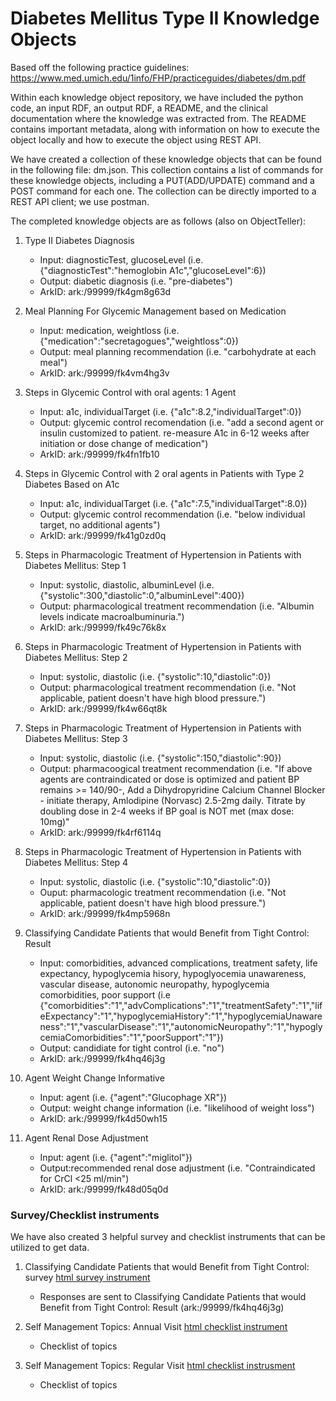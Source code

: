 # Diabetes Mellitus Type II Knowledge Objects
Based off the following practice guidelines: https://www.med.umich.edu/1info/FHP/practiceguides/diabetes/dm.pdf

Within each knowledge object repository, we have included the python code, an input RDF, an output RDF, a README, and the clinical documentation where the knowledge was extracted from. The README contains important metadata, along with information on how to execute the object locally and how to execute the object using REST API.

We have created a collection of these knowledge objects that can be found in the following file: dm.json. This collection contains a list of commands for these knowledge objects, including a PUT(ADD/UPDATE) command and a POST command for each one. The collection can be directly imported to a REST API client; we use postman.


The completed knowledge objects are as follows (also on ObjectTeller):

   1. Type II Diabetes Diagnosis
      - Input: diagnosticTest, glucoseLevel (i.e. {"diagnosticTest":"hemoglobin A1c","glucoseLevel":6})
      - Output: diabetic diagnosis (i.e. "pre-diabetes")
      - ArkID: ark:/99999/fk4gm8g63d
 
   2. Meal Planning For Glycemic Management based on Medication
      - Input: medication, weightloss (i.e. {"medication":"secretagogues","weightloss":0})
      - Output: meal planning recommendation (i.e. "carbohydrate at each meal")
      - ArkID: ark:/99999/fk4vm4hg3v

   3. Steps in Glycemic Control with oral agents: 1 Agent 
      - Input: a1c, individualTarget (i.e. {"a1c":8.2,"individualTarget":0})
      - Output: glycemic control recomendation (i.e. "add a second agent or insulin customized to patient. re-measure A1c in 6-12 weeks after initiation or dose change of medication")
      - ArkID: ark:/99999/fk4fn1fb10

   4. Steps in Glycemic Control with 2 oral agents in Patients with Type 2 Diabetes Based on A1c
      - Input: a1c, individualTarget (i.e. {"a1c":7.5,"individualTarget":8.0})
      - Output: glycemic control recommendation (i.e. "below individual target, no additional agents")
      - ArkID: ark:/99999/fk41g0zd0q

   5. Steps in Pharmacologic Treatment of Hypertension in Patients with Diabetes Mellitus: Step 1 
      - Input: systolic, diastolic, albuminLevel (i.e. {"systolic":300,"diastolic":0,"albuminLevel":400})
      - Output: pharmacological treatment recommendation (i.e. "Albumin levels indicate macroalbuminuria.")
      - ArkID: ark:/99999/fk49c76k8x

   6. Steps in Pharmacologic Treatment of Hypertension in Patients with Diabetes Mellitus: Step 2 
      - Input: systolic, diastolic (i.e. {"systolic":10,"diastolic":0})
      - Output: pharmacological treatment recommendation (i.e. "Not applicable, patient doesn't have high blood pressure.")
      - ArkID: ark:/99999/fk4w66qt8k

   7. Steps in Pharmacologic Treatment of Hypertension in Patients with Diabetes Mellitus: Step 3
      - Input: systolic, diastolic (i.e. {"systolic":150,"diastolic":90})
      - Output: pharmacoogical treatment recommendation (i.e. "If above agents are contraindicated or dose is optimized and patient BP remains >= 140/90-, Add a Dihydropyridine Calcium Channel Blocker - initiate therapy, Amlodipine (Norvasc) 2.5-2mg daily. Titrate by doubling dose in 2-4 weeks if BP goal is NOT met (max dose: 10mg)"
      - ArkID: ark:/99999/fk4rf6114q

   8. Steps in Pharmacologic Treatment of Hypertension in Patients with Diabetes Mellitus: Step 4 
      - Input: systolic, diastolic (i.e. {"systolic":10,"diastolic":0})
      - Ouput: pharmacologic treatment recommendation (i.e. "Not applicable, patient doesn't have high blood pressure.")
      - ArkID: ark:/99999/fk4mp5968n

   9. Classifying Candidate Patients that would Benefit from Tight Control: Result
      - Input: comorbidities, advanced complications, treatment safety, life expectancy, hypoglycemia hisory, hypoglyocemia unawareness, vascular disease, autonomic neuropathy, hypoglycemia comorbidities, poor support (i.e {"comorbidities":"1","advComplications":"1","treatmentSafety":"1","lifeExpectancy":"1","hypoglycemiaHistory":"1","hypoglycemiaUnawareness":"1","vascularDisease":"1","autonomicNeuropathy":"1","hypoglycemiaComorbidities":"1","poorSupport":"1"})
      - Output: candidiate for tight control (i.e.  "no")
      - ArkID: ark:/99999/fk4hq46j3g

   10. Agent Weight Change Informative 
       - Input: agent (i.e. {"agent":"Glucophage XR"})
       - Output: weight change information (i.e. "likelihood of weight loss")
       - ArkID: ark:/99999/fk4d50wh15

   11. Agent Renal Dose Adjustment 
       - Input: agent (i.e. {"agent":"miglitol"})
       - Output:recommended renal dose adjustment (i.e. "Contraindicated for CrCl <25 ml/min")
       - ArkID: ark:/99999/fk48d05q0d


### Survey/Checklist instruments
We have also created 3 helpful survey and checklist instruments that can be utilized to get data.

   1. Classifying Candidate Patients that would Benefit from Tight Control: survey [html survey instrument](./classifying-candidate-for-tight-control/resource/classifying-candidate-for-tight-control-of-blood-glucose.html)
      - Responses are sent to Classifying Candidate Patients that would Benefit from Tight Control: Result (ark:/99999/fk4hq46j3g)

   2. Self Management Topics: Annual Visit [html checklist instrument](./self-management-topics/annual/self-management-topics-annual.html)
      - Checklist of topics

   3. Self Management Topics: Regular Visit [html checklist instrusment](./self-management-topics/regular/self-management-topics-regular.html)
      - Checklist of topics
